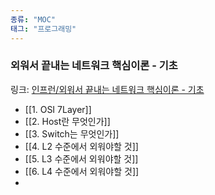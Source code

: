 ```yaml
---
종류: "MOC"
태그: "프로그래밍"
---
```


### 외워서 끝내는 네트워크 핵심이론 - 기초
링크: [인프런/외워서 끝내는 네트워크 핵심이론 - 기초 ](https://www.inflearn.com/course/%EB%84%A4%ED%8A%B8%EC%9B%8C%ED%81%AC-%ED%95%B5%EC%8B%AC%EC%9D%B4%EB%A1%A0-%EA%B8%B0%EC%B4%88/dashboard)
- [[1. OSI 7Layer]]
- [[2. Host란 무엇인가]]
- [[3. Switch는 무엇인가]]
- [[4. L2 수준에서 외워야할 것]]
- [[5. L3 수준에서 외워야할 것]]
- [[6. L4 수준에서 외워야할 것]]
- 